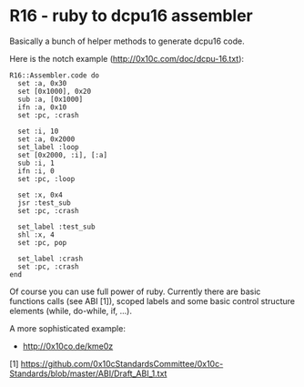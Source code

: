 R16 - ruby to dcpu16 assembler
==============================

Basically a bunch of helper methods to generate dcpu16 code.

Here is the notch example (http://0x10c.com/doc/dcpu-16.txt):

    R16::Assembler.code do
      set :a, 0x30
      set [0x1000], 0x20
      sub :a, [0x1000]
      ifn :a, 0x10
      set :pc, :crash

      set :i, 10
      set :a, 0x2000
      set_label :loop
      set [0x2000, :i], [:a]
      sub :i, 1
      ifn :i, 0
      set :pc, :loop

      set :x, 0x4
      jsr :test_sub
      set :pc, :crash

      set_label :test_sub
      shl :x, 4
      set :pc, pop

      set_label :crash
      set :pc, :crash
    end


Of course you can use full power of ruby. Currently there are basic functions calls (see ABI [1]), scoped labels and some
basic control structure elements (while, do-while, if, ...).

A more sophisticated example:
 *  http://0x10co.de/kme0z

[1] https://github.com/0x10cStandardsCommittee/0x10c-Standards/blob/master/ABI/Draft_ABI_1.txt